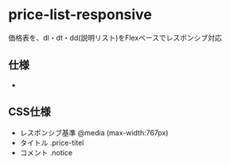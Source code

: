 # price-list-responsive
価格表を、dl・dt・dd(説明リスト)をFlexベースでレスポンシブ対応
## 仕様
* [https://github.com/yamasakidaisuke/my-html5-base]:html/cssをリセット
## CSS仕様
* レスポンシブ基準 @media (max-width:767px)
* タイトル .price-titel
* コメント .notice